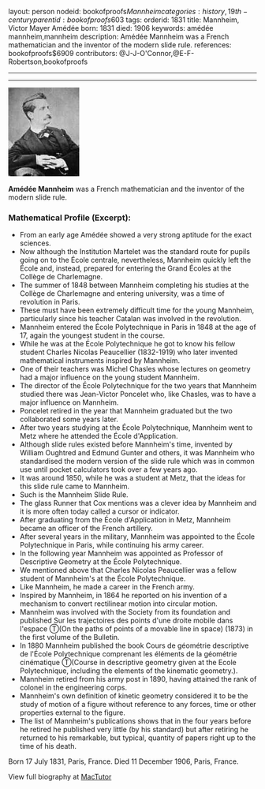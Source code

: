 layout: person
nodeid: bookofproofs$Mannheim
categories: history,19th-century
parentid: bookofproofs$603
tags: 
orderid: 1831
title: Mannheim, Victor Mayer Amédée
born: 1831
died: 1906
keywords: amédée mannheim,mannheim
description: Amédée Mannheim was a French mathematician and the inventor of the modern slide rule.
references: bookofproofs$6909
contributors: @J-J-O'Connor,@E-F-Robertson,bookofproofs

---



---

![Mannheim.jpg](https://github.com/bookofproofs/bookofproofs.github.io/blob/main/_sources/_assets/images/portraits/Mannheim.jpg?raw=true)

**Amédée Mannheim** was a French mathematician and the inventor of the modern slide rule.

### Mathematical Profile (Excerpt):
* From an early age Amédée showed a very strong aptitude for the exact sciences.
* Now although the Institution Martelet was the standard route for pupils going on to the École centrale, nevertheless, Mannheim quickly left the École and, instead, prepared for entering the Grand Écoles at the Collège de Charlemagne.
* The summer of 1848 between Mannheim completing his studies at the Collège de Charlemagne and entering university, was a time of revolution in Paris.
* These must have been extremely difficult time for the young Mannheim, particularly since his teacher Catalan was involved in the revolution.
* Mannheim entered the École Polytechnique in Paris in 1848 at the age of 17, again the youngest student in the course.
* While he was at the École Polytechnique he got to know his fellow student Charles Nicolas Peaucellier (1832-1919) who later invented mathematical instruments inspired by Mannheim.
* One of their teachers was Michel Chasles whose lectures on geometry had a major influence on the young student Mannheim.
* The director of the École Polytechnique for the two years that Mannheim studied there was Jean-Victor Poncelet who, like Chasles, was to have a major influence on Mannheim.
* Poncelet retired in the year that Mannheim graduated but the two collaborated some years later.
* After two years studying at the École Polytechnique, Mannheim went to Metz where he attended the École d'Application.
* Although slide rules existed before Mannheim's time, invented by William Oughtred and Edmund Gunter and others, it was Mannheim who standardised the modern version of the slide rule which was in common use until pocket calculators took over a few years ago.
* It was around 1850, while he was a student at Metz, that the ideas for this slide rule came to Mannheim.
* Such is the Mannheim Slide Rule.
* The glass Runner that Cox mentions was a clever idea by Mannheim and it is more often today called a cursor or indicator.
* After graduating from the École d'Application in Metz, Mannheim became an officer of the French artillery.
* After several years in the military, Mannheim was appointed to the École Polytechnique in Paris, while continuing his army career.
* In the following year Mannheim was appointed as Professor of Descriptive Geometry at the École Polytechnique.
* We mentioned above that Charles Nicolas Peaucellier was a fellow student of Mannheim's at the École Polytechnique.
* Like Mannheim, he made a career in the French army.
* Inspired by Mannheim, in 1864 he reported on his invention of a mechanism to convert rectilinear motion into circular motion.
* Mannheim was involved with the Society from its foundation and published Sur les trajectoires des points d'une droite mobile dans l'espace Ⓣ(On the paths of points of a movable line in space) (1873) in the first volume of the Bulletin.
* In 1880 Mannheim published the book Cours de géométrie descriptive de l'École Polytechnique comprenant les éléments de la géométrie cinématique Ⓣ(Course in descriptive geometry given at the Ecole Polytechnique, including the elements of the kinematic geometry.).
* Mannheim retired from his army post in 1890, having attained the rank of colonel in the engineering corps.
* Mannheim's own definition of kinetic geometry considered it to be the study of motion of a figure without reference to any forces, time or other properties external to the figure.
* The list of Mannheim's publications shows that in the four years before he retired he published very little (by his standard) but after retiring he returned to his remarkable, but typical, quantity of papers right up to the time of his death.

Born 17 July 1831, Paris, France. Died 11 December 1906, Paris, France.

View full biography at [MacTutor](https://mathshistory.st-andrews.ac.uk/Biographies/Mannheim/)
